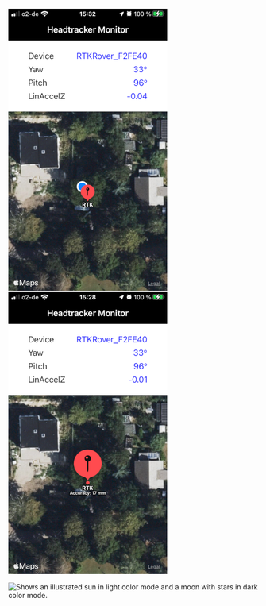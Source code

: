 
![alt-text-1](./Screenshots/HeadtrackerMonitor1.png "CoreLocation user position & realtime-kinematics rover position")
![alt-text-2](./Screenshots/HeadtrackerMonitor2.png "RTK rover accuracy as subtitle on touch at the annotation")

<!--![plot](./Screenshots/HeadtrackerMonitor1.png)-->
<!--![plot](./Screenshots/HeadtrackerMonitor2.png)-->

<picture>
  <source media="(prefers-color-scheme: dark)" srcset="https://user-images.githubusercontent.com/25423296/163456776-7f95b81a-f1ed-45f7-b7ab-8fa810d529fa.png">

  <img alt="Shows an illustrated sun in light color mode and a moon with stars in dark color mode." src="https://user-images.githubusercontent.com/25423296/163456779-a8556205-d0a5-45e2-ac17-42d089e3c3f8.png">
</picture>

